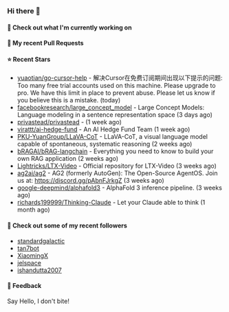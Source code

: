 ### Hi there 👋

#### 👷 Check out what I'm currently working on

#### 🔨 My recent Pull Requests


#### ⭐ Recent Stars

- [yuaotian/go-cursor-help](https://github.com/yuaotian/go-cursor-help) - 解决Cursor在免费订阅期间出现以下提示的问题:  Too many free trial accounts used on this machine. Please upgrade to pro. We have this limit in place to prevent abuse. Please let us know if you believe this is a mistake. (today)
- [facebookresearch/large_concept_model](https://github.com/facebookresearch/large_concept_model) - Large Concept Models: Language modeling in a sentence representation space (3 days ago)
- [privastead/privastead](https://github.com/privastead/privastead) -  (1 week ago)
- [virattt/ai-hedge-fund](https://github.com/virattt/ai-hedge-fund) - An AI Hedge Fund Team (1 week ago)
- [PKU-YuanGroup/LLaVA-CoT](https://github.com/PKU-YuanGroup/LLaVA-CoT) - LLaVA-CoT, a visual language model capable of spontaneous, systematic reasoning (2 weeks ago)
- [bRAGAI/bRAG-langchain](https://github.com/bRAGAI/bRAG-langchain) - Everything you need to know to build your own RAG application (2 weeks ago)
- [Lightricks/LTX-Video](https://github.com/Lightricks/LTX-Video) - Official repository for LTX-Video (3 weeks ago)
- [ag2ai/ag2](https://github.com/ag2ai/ag2) - AG2 (formerly AutoGen): The Open-Source AgentOS. Join us at: https://discord.gg/pAbnFJrkgZ (3 weeks ago)
- [google-deepmind/alphafold3](https://github.com/google-deepmind/alphafold3) - AlphaFold 3 inference pipeline. (3 weeks ago)
- [richards199999/Thinking-Claude](https://github.com/richards199999/Thinking-Claude) - Let your Claude able to think (1 month ago)

#### 👯 Check out some of my recent followers

- [standardgalactic](https://github.com/standardgalactic)
- [tan7bot](https://github.com/tan7bot)
- [XiaomingX](https://github.com/XiaomingX)
- [jelspace](https://github.com/jelspace)
- [ishandutta2007](https://github.com/ishandutta2007)

#### 💬 Feedback

Say Hello, I don't bite!
